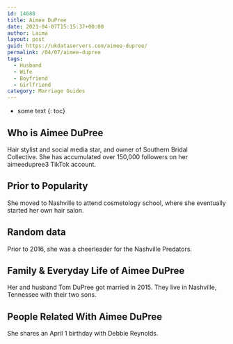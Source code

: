 ```yaml
---
id: 14688
title: Aimee DuPree
date: 2021-04-07T15:15:37+00:00
author: Laima
layout: post
guid: https://ukdataservers.com/aimee-dupree/
permalink: /04/07/aimee-dupree
tags:
  - Husband
  - Wife
  - Boyfriend
  - Girlfriend
category: Marriage Guides
---
```


* some text
{: toc}


## Who is Aimee DuPree
                  
                  
                  
Hair stylist and social media star, and owner of Southern Bridal Collective. She has accumulated over 150,000 followers on her aimeedupree3 TikTok account.
                  
              
            
              
            
                
                
                
## Prior to Popularity
                  
                  
                  
She moved to Nashville to attend cosmetology school, where she eventually started her own hair salon. 
                  
              
            
              
            
                
                
                
## Random data
                  
                  
                  
Prior to 2016, she was a cheerleader for the Nashville Predators.
                  
              
            
              
            
                
                
                
## Family & Everyday Life of Aimee DuPree
                  
                  
                  
Her and husband Tom DuPree got married in 2015. They live in Nashville, Tennessee with their two sons.
                  
              
            
              
            
                
                
                
## People Related With Aimee DuPree
                  
                  
                  
She shares an April 1 birthday with Debbie Reynolds.
                  
              
            
              
            
                
              
            
              
              
            
            
              
            
          
          
          